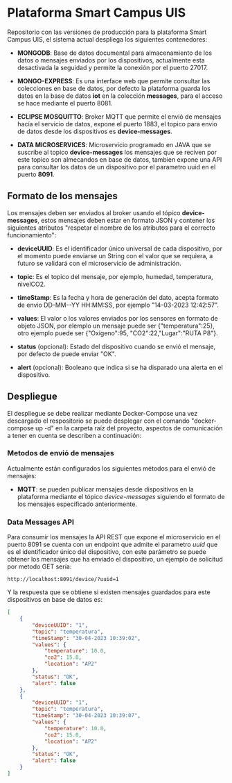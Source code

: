 
# Plataforma Smart Campus UIS


Repositorio con las versiones de producción para la plataforma Smart Campus UIS, el sistema actual despliega los siguientes contenedores: 

- **MONGODB**: Base de datos documental para almacenamiento de los datos o mensajes enviados por los dispositivos, actualmente esta desactivada la seguidad y permite la conexión por el puerto 27017.

- **MONGO-EXPRESS**: Es una interface web que permite consultar las colecciones en base de datos, por defecto la plataforma guarda los datos en la base de datos **iot** en la colección **messages**, para el acceso se hace mediante el puerto 8081.

- **ECLIPSE MOSQUITTO**: Broker MQTT que permite el envió de mensajes hacía el servicio de datos, expone el puerto 1883, el topico para envio de datos desde los dispositivos es **device-messages**.

- **DATA MICROSERVICES**: Microservicio programado en JAVA que se suscribe al topico **device-messages** los mensajes que se reciven por este topico son almecandos en base de datos, tambien expone una API para consultar los datos de un dispositivo por el parametro uuid en el puerto **8091**.


## Formato de los mensajes

Los mensajes deben ser enviados al broker usando el tópico **device-messages**, estos mensajes deben estar en formato JSON y contener los siguientes atributos "respetar el nombre de los atributos para el correcto funcionamiento":

- **deviceUUID**: Es el identificador único universal de cada dispositivo, por el momento puede enviarse un String con el valor que se requiera, a futuro se validará con el microservicio de administración. 

- **topic**: Es el topico del mensaje, por ejemplo, humedad, temperatura, nivelCO2.

- **timeStamp**: Es la fecha y hora de generación del dato, acepta formato de envio DD-MM--YY HH:MM:SS, por ejemplo "14-03-2023 12:42:57".

- **values**: El valor o los valores enviados por los sensores en formato de objeto JSON, por elemplo un mensaje puede ser {"temperatura":25}, otro ejemplo puede ser {"Oxigeno":95, "CO2":22,"Lugar":"RUTA P8"}. 

- **status** (opcional): Estado del dispositivo cuando se envió el mensaje, por defecto de puede enviar "OK".

- **alert** (opcional): Booleano que indica si se ha disparado una alerta en el dispositivo.  



## Despliegue

El despliegue se debe realizar mediante Docker-Compose una vez descargado el respositorio se puede desplegar con el comando "docker-compose up -d" en la carpeta raíz del proyecto, aspectos de comunicación a tener en cuenta se describen a continuación: 

### Metodos de envió de mensajes

Actualmente están configurados los siguientes métodos para el envió de mensajes:
- **MQTT**: se pueden publicar mensajes desde dispositivos en la plataforma mediante el tópico *device-messages* siguiendo el formato de los mensajes especificado anteriormente.

### Data Messages API

Para consumir los mensajes la API REST que expone el microservicio en el puerto 8091 se cuenta con un endpoint que admite el parametro *uuid* que es el identificador único del dispositivo, con este parámetro se puede obtener los mensajes que ha enviado el dispositivo, un ejemplo de solicitud por metodo GET sería: 

```
http://localhost:8091/device/?uuid=1
```

Y la respuesta que se obtiene si existen mensajes guardados para este dispositivos en base de datos es: 


```json
[
    {
        "deviceUUID": "1",
        "topic": "temperatura",
        "timeStamp": "30-04-2023 10:39:02",
        "values": {
            "temperature": 10.0,
            "co2": 15.0,
            "location": "AP2"
        },
        "status": "OK",
        "alert": false
    },
    {
        "deviceUUID": "1",
        "topic": "temperatura",
        "timeStamp": "30-04-2023 10:39:07",
        "values": {
            "temperature": 10.0,
            "co2": 15.0,
            "location": "AP2"
        },
        "status": "OK",
        "alert": false
    }
]
```